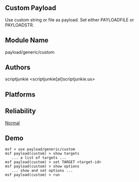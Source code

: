 ## Custom Payload

Use custom string or file as payload. Set either PAYLOADFILE 
or PAYLOADSTR.


## Module Name
payload/generic/custom

## Authors
scriptjunkie <scriptjunkie[at]scriptjunkie.us>





## Platforms


## Reliability
[Normal](https://github.com/rapid7/metasploit-framework/wiki/Exploit-Ranking)

## Demo

```
msf > use payload/generic/custom
msf payload(custom) > show targets
   ... a list of targets ...
msf payload(custom) > set TARGET <target-id>
msf payload(custom) > show options
   ... show and set options ...
msf payload(custom) > run
```
    
    